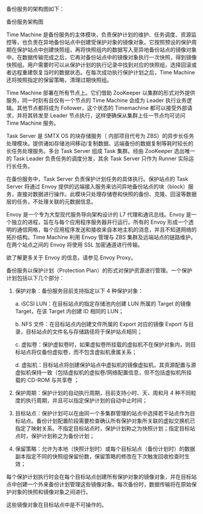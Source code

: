 <?xml version="1.0" encoding="UTF-8"?><?workdir /C:\Users\Admin\AppData\Local\Temp\temp20190708130345612?><?workdir-uri file:/C:/Users/Admin/AppData/Local/Temp/temp20190708130345612/?><?path2project ..\..\..\?><?path2project-uri ../../../?><?path2rootmap-uri ../../../?><topic xmlns:ditaarch="http://dita.oasis-open.org/architecture/2005/" xmlns:dita-ot="http://dita-ot.sourceforge.net/ns/201007/dita-ot" class="- topic/topic " ditaarch:DITAArchVersion="1.2" domains="(topic hi-d) (topic ut-d) (topic indexing-d) (topic hazard-d) (topic abbrev-d) (topic pr-d) (topic sw-d) (topic ui-d)" id="架构与核心组件" xtrf="file:/D:/safehaven/content/concepts/backup-service-white-paper/架构与核心组件.md" xtrc="topic:1;182:3"><title class="- topic/title " xtrf="file:/D:/safehaven/content/concepts/backup-service-white-paper/架构与核心组件.md" xtrc="title:1;182:3">架构与核心组件</title><body class="- topic/body " xtrf="file:/D:/safehaven/content/concepts/backup-service-white-paper/架构与核心组件.md" xtrc="body:1;182:3"><p class="- topic/p " xtrf="file:/D:/safehaven/content/concepts/backup-service-white-paper/架构与核心组件.md" xtrc="p:1;182:3">备份服务的架构图如下：</p><image class="- topic/image " href="c58f0a1df2a2fe18c2cb45a9b3944bf35d086cee.jpg" placement="break" xtrf="file:/D:/safehaven/content/concepts/backup-service-white-paper/架构与核心组件.md" xtrc="image:1;182:3"><alt class="- topic/alt " xtrf="file:/D:/safehaven/content/concepts/backup-service-white-paper/架构与核心组件.md" xtrc="alt:1;182:3">备份服务架构图</alt></image></body><topic class="- topic/topic " ditaarch:DITAArchVersion="1.2" domains="(topic hi-d) (topic ut-d) (topic indexing-d) (topic hazard-d) (topic abbrev-d) (topic pr-d) (topic sw-d) (topic ui-d)" id="time-machine" xtrf="file:/D:/safehaven/content/concepts/backup-service-white-paper/架构与核心组件.md" xtrc="topic:2;182:3"><title class="- topic/title " xtrf="file:/D:/safehaven/content/concepts/backup-service-white-paper/架构与核心组件.md" xtrc="title:2;182:3">Time Machine</title><body class="- topic/body " xtrf="file:/D:/safehaven/content/concepts/backup-service-white-paper/架构与核心组件.md" xtrc="body:2;182:3"><p class="- topic/p " xtrf="file:/D:/safehaven/content/concepts/backup-service-white-paper/架构与核心组件.md" xtrc="p:2;182:3">Time Machine 是备份服务的主体模块，负责保护计划的维护、任务调度、资源监控等，也负责在异地备份站点中创建受保护对象的镜像对象。它按照预设的保护周期在保护站点中创建快照组，再将快照组内的数据写入至异地备份站点的镜像对象中。在数据传输完成之后，它再对备份站点中的镜像对象执行一次快照，得到镜像快照组。用户需要时可以从保护计划的执行记录中找到对应的快照组，选择回滚或者远程重建恢复当时的数据状态。在每次成功执行保护计划之后，Time Machine 还将按照指定的保留策略，清理过期快照组。</p><p class="- topic/p " xtrf="file:/D:/safehaven/content/concepts/backup-service-white-paper/架构与核心组件.md" xtrc="p:3;182:3">Time Machine 部署在所有节点上。它们借助 ZooKeeper 以集群的形式对外提供服务，同一时刻有且仅有一个节点的 Time Machine 会成为 Leader 执行业务逻辑。其他节点都将成为 Follower，这个状态的 Timemachine 都可以接受外部请求，并将其转发至 Leader 节点执行，这样便确保从集群上任一节点均可访问 Time Machine 服务。</p></body></topic><topic class="- topic/topic " ditaarch:DITAArchVersion="1.2" domains="(topic hi-d) (topic ut-d) (topic indexing-d) (topic hazard-d) (topic abbrev-d) (topic pr-d) (topic sw-d) (topic ui-d)" id="task-server" xtrf="file:/D:/safehaven/content/concepts/backup-service-white-paper/架构与核心组件.md" xtrc="topic:3;182:3"><title class="- topic/title " xtrf="file:/D:/safehaven/content/concepts/backup-service-white-paper/架构与核心组件.md" xtrc="title:3;182:3">Task Server</title><body class="- topic/body " xtrf="file:/D:/safehaven/content/concepts/backup-service-white-paper/架构与核心组件.md" xtrc="body:3;182:3"><p class="- topic/p " xtrf="file:/D:/safehaven/content/concepts/backup-service-white-paper/架构与核心组件.md" xtrc="p:4;182:3">Task Server 是 SMTX OS 的块存储服务（ 内部项目代号为 ZBS）的异步长任务处理模块。提供诸如存储池间移动/复制数据、远端备份的数据复制等耗时较长的长任务处理服务。多台 Task Server 组成 Task 集群。经由 ZooKeeper 选出唯一的 Task Leader 负责任务的调度分发，其余 Task Server 只作为 Runner 实际运行长任务。</p><p class="- topic/p " xtrf="file:/D:/safehaven/content/concepts/backup-service-white-paper/架构与核心组件.md" xtrc="p:5;182:3">在备份服务中，Task Server 负责保护计划任务的具体执行。保护站点的 Task Server 将通过 Envoy 提供的远端接入服务来访问异地备份站点的块（block）服务，直接对数据进行操作。此模块只处理存储卷和快照的备份、克隆、回滚等数据层的任务，不处理关联的元数据信息。</p></body></topic><topic class="- topic/topic " ditaarch:DITAArchVersion="1.2" domains="(topic hi-d) (topic ut-d) (topic indexing-d) (topic hazard-d) (topic abbrev-d) (topic pr-d) (topic sw-d) (topic ui-d)" id="envoy" xtrf="file:/D:/safehaven/content/concepts/backup-service-white-paper/架构与核心组件.md" xtrc="topic:4;182:3"><title class="- topic/title " xtrf="file:/D:/safehaven/content/concepts/backup-service-white-paper/架构与核心组件.md" xtrc="title:4;182:3">Envoy</title><body class="- topic/body " xtrf="file:/D:/safehaven/content/concepts/backup-service-white-paper/架构与核心组件.md" xtrc="body:4;182:3"><p class="- topic/p " xtrf="file:/D:/safehaven/content/concepts/backup-service-white-paper/架构与核心组件.md" xtrc="p:6;182:3">Envoy 是一个专为大型现代服务导向架构设计的 L7 代理和通讯总线。Envoy 是一个独立的进程，旨在与每个应用程序服务器并行运行。所有的 Envoy 形成一个透明的通信网格，每个应用程序发送和接收来自本地主机的消息，并且不知道网络的拓扑结构。Time Machine 利用 Envoy 管理与 ZBS 集群及远端站点的链路维护。在两个站点之间的 Envoy 将使用 SSL 加密通道进行传输。</p><p class="- topic/p " xtrf="file:/D:/safehaven/content/concepts/backup-service-white-paper/架构与核心组件.md" xtrc="p:7;182:3">欲了解更多关于 Envoy 的信息，请参见 <xref class="- topic/xref " href="https://www.envoyproxy.io/" format="html" scope="external" xtrf="file:/D:/safehaven/content/concepts/backup-service-white-paper/架构与核心组件.md" xtrc="xref:1;182:3">Envoy Proxy</xref>。</p></body></topic><topic class="- topic/topic " ditaarch:DITAArchVersion="1.2" domains="(topic hi-d) (topic ut-d) (topic indexing-d) (topic hazard-d) (topic abbrev-d) (topic pr-d) (topic sw-d) (topic ui-d)" id="保护计划" xtrf="file:/D:/safehaven/content/concepts/backup-service-white-paper/架构与核心组件.md" xtrc="topic:5;182:3"><title class="- topic/title " xtrf="file:/D:/safehaven/content/concepts/backup-service-white-paper/架构与核心组件.md" xtrc="title:5;182:3">保护计划</title><body class="- topic/body " xtrf="file:/D:/safehaven/content/concepts/backup-service-white-paper/架构与核心组件.md" xtrc="body:5;182:3"><p class="- topic/p " xtrf="file:/D:/safehaven/content/concepts/backup-service-white-paper/架构与核心组件.md" xtrc="p:8;182:3">备份服务以保护计划（Protection Plan）的形式对保护资源进行管理。一个保护计划包括以下几个部分：</p><ol class="- topic/ol " xtrf="file:/D:/safehaven/content/concepts/backup-service-white-paper/架构与核心组件.md" xtrc="ol:1;182:3"><li class="- topic/li " xtrf="file:/D:/safehaven/content/concepts/backup-service-white-paper/架构与核心组件.md" xtrc="li:1;182:3"><p class="- topic/p " xtrf="file:/D:/safehaven/content/concepts/backup-service-white-paper/架构与核心组件.md" xtrc="p:9;182:3">保护对象：备份服务目前支持指定以下 4 种保护对象：</p><p class="- topic/p " xtrf="file:/D:/safehaven/content/concepts/backup-service-white-paper/架构与核心组件.md" xtrc="p:10;182:3">a.  iSCSI LUN：在目标站点的指定存储池内创建 LUN 所属的 Target 的镜像 Target，在该 Target 内创建 ID 相同的 LUN；</p><p class="- topic/p " xtrf="file:/D:/safehaven/content/concepts/backup-service-white-paper/架构与核心组件.md" xtrc="p:11;182:3">b.  NFS 文件：在目标站点内创建文件所属的 Export 对应的镜像 Export 与目录，目标站点的文件名与存储路径将于保护站点相同；</p><p class="- topic/p " xtrf="file:/D:/safehaven/content/concepts/backup-service-white-paper/架构与核心组件.md" xtrc="p:12;182:3">c.  虚拟卷：保护虚拟卷时，如果虚拟卷所挂载的虚拟机不在保护对象内，则目标站点将仅备份虚拟卷，而不包含虚拟机隶属关系；</p><p class="- topic/p " xtrf="file:/D:/safehaven/content/concepts/backup-service-white-paper/架构与核心组件.md" xtrc="p:13;182:3">d.  虚拟机：目标站点将创建保护站点中虚拟机的镜像虚拟机，其资源配置与源虚拟机保持一致（包括虚拟机的虚拟卷/网络配置信息，但不包括虚拟机所挂载的 CD-ROM 与共享卷 ；</p></li><li class="- topic/li " xtrf="file:/D:/safehaven/content/concepts/backup-service-white-paper/架构与核心组件.md" xtrc="li:2;182:3"><p class="- topic/p " xtrf="file:/D:/safehaven/content/concepts/backup-service-white-paper/架构与核心组件.md" xtrc="p:14;182:3">保护周期：保护计划的自动执行周期，目前支持小时、天、周和月 4 种不同粒度的执行周期，并且可以指定保护计划的自动中止时间；</p></li><li class="- topic/li " xtrf="file:/D:/safehaven/content/concepts/backup-service-white-paper/架构与核心组件.md" xtrc="li:3;182:3"><p class="- topic/p " xtrf="file:/D:/safehaven/content/concepts/backup-service-white-paper/架构与核心组件.md" xtrc="p:15;182:3">目标站点：保护计划可以在由同一个多集群管理的站点中选择若干站点作为目标站点。备份计划配置阶段需要检查确认所有保护对象所关联的虚拟交换机已指定了映射关系。不指定目标站点时，保护计划称之为快照计划；指定目标站点时，保护计划称之为备份计划；</p></li><li class="- topic/li " xtrf="file:/D:/safehaven/content/concepts/backup-service-white-paper/架构与核心组件.md" xtrc="li:4;182:3"><p class="- topic/p " xtrf="file:/D:/safehaven/content/concepts/backup-service-white-paper/架构与核心组件.md" xtrc="p:16;182:3">保留策略：允许为本地（快照计划时）或每个目标站点（备份计划时）的数据副本指定不同的快照组保留份数，保留策略的修改在下次触发回收检查时生效；</p></li></ol><p class="- topic/p " xtrf="file:/D:/safehaven/content/concepts/backup-service-white-paper/架构与核心组件.md" xtrc="p:17;182:3">每个保护计划执行时会在每个目标站点创建所有保护对象的镜像对象，并在目标站点中创建一个外来备份计划管理这些镜像对象。每次备份时，数据传输将在原始保护对象的快照和镜像对象之间进行。</p><p class="- topic/p " xtrf="file:/D:/safehaven/content/concepts/backup-service-white-paper/架构与核心组件.md" xtrc="p:18;182:3">这些镜像对象在目标站点中是不可操作的。</p></body></topic></topic>